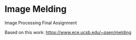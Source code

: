 # Image Melding
Image Processing Final Assignment


Based on this work: https://www.ece.ucsb.edu/~psen/melding
